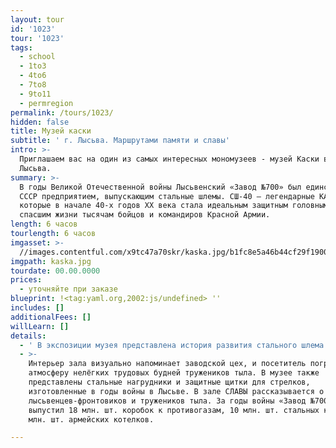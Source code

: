 ```yaml
---
layout: tour
id: '1023'
tour: '1023'
tags:
  - school
  - 1to3
  - 4to6
  - 7to8
  - 9to11
  - permregion
permalink: /tours/1023/
hidden: false
title: Музей каски
subtitle: ' г. Лысьва. Маршрутами памяти и славы'
intro: >-
  Приглашаем вас на один из самых интересных мономузеев - музей Каски в г.
  Лысьва.
summary: >-
  В годы Великой Отечественной войны Лысьвенский «Завод №700» был единственным в
  СССР предприятием, выпускающим стальные шлемы. СШ-40 – легендарные КАСКИ,
  которые в начале 40-х годов XX века стала идеальным защитным головным убором,
  спасшим жизни тысячам бойцов и командиров Красной Армии.
length: 6 часов
tourlength: 6 часов
imgasset: >-
  //images.contentful.com/x9tc47a70skr/kaska.jpg/b1fc8e5a46b44cf29f1900c06927e7eb/kaska.jpg
imgpath: kaska.jpg
tourdate: 00.00.0000
prices:
  - уточняйте при заказе
blueprint: !<tag:yaml.org,2002:js/undefined> ''
includes: []
additionalFees: []
willLearn: []
details:
  - ' В экспозиции музея представлена история развития стального шлема в двух мировых войнах. Коллекция лысьвенских касок была пополнена образцами частных коллекционеров Перми, Санкт-Петербурга, Москвы. Внимание посетителей обязательно привлекут французская каска 1915 г., немецкая каска 1916 г., английская каска 1935 г., американская, итальянская и другие …'
  - >-
    Интерьер зала визуально напоминает заводской цех, и посетитель погружается в
    атмосферу нелёгких трудовых будней тружеников тыла. В музее также
    представлены стальные нагрудники и защитные щитки для стрелков,
    изготовленные в годы войны в Лысьве. В зале СЛАВЫ рассказывается о подвиге
    лысьвенцев-фронтовиков и тружеников тыла. За годы войны «Завод №700»
    выпустил 18 млн. шт. коробок к противогазам, 10 млн. шт. стальных касок, 14
    млн. шт. армейских котелков. 

---
```


